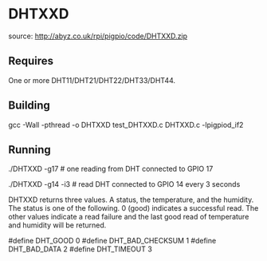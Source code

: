 # DHTXXD

source: http://abyz.co.uk/rpi/pigpio/code/DHTXXD.zip

## Requires

One or more DHT11/DHT21/DHT22/DHT33/DHT44.

## Building

gcc -Wall -pthread -o DHTXXD test_DHTXXD.c DHTXXD.c -lpigpiod_if2

## Running

./DHTXXD -g17 # one reading from DHT connected to GPIO 17

./DHTXXD -g14 -i3 # read DHT connected to GPIO 14 every 3 seconds

DHTXXD returns three values.  A status, the temperature, and the
humidity.  The status is one of the following.  0 (good)
indicates a successful read.  The other values indicate a read failure
and the last good read of temperature and humidity will be returned.

#define DHT_GOOD         0
#define DHT_BAD_CHECKSUM 1
#define DHT_BAD_DATA     2
#define DHT_TIMEOUT      3
